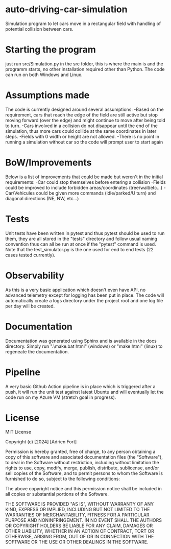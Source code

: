 # auto-driving-car-simulation

Simulation program to let cars move in a rectangular field with handling of potential collision between cars.

# Starting the program

just run src/Simulation.py in the src folder, this is where the main is and the programm starts, no other installation required other than Python. The code can run on both Windows and Linux.

# Assumptions made

The code is currently designed around several assumptions:
    -Based on the requirement, cars that reach the edge of the field are still active but stop moving forward (over the edge) and might continue to move after being told to turn.
    -Cars involved in a collision do not disappear until the end of the simulation, thus more cars could collide at the same coordinates in later steps.
    -Fields with 0 width or height are not allowed.
    -There is no point in running a simulation without car so the code will prompt user to start again


# BoW/Improvements

Below is a list of improvements that could be made but weren't in the initial requirements:
    -Car could stop themselves before entering a collision
    -Fields could be improved to include forbidden areas/coordinates (tree/wall/etc...)
    -Car/Vehicules could be given more commands (idle/parked/U turn) and diagonal directions (NE, NW, etc...)

# Tests

Unit tests have been written in pytest and thus pytest should be used to run them, they are all stored in the "tests" directory and follow usual naming convention thus can all be run at once if the "pytest" command is used. Note that the test_simulator.py is the one used for end to end tests (22 cases tested currently).

# Observability

As this is a very basic application which doesn't even have API, no advanced telemetry except for logging has been put in place. The code will automatically create a logs directory under the project root and one log file per day will be created. 

# Documentation

Documentation was generated using Sphinx and is available in the docs directory. Simply run ".\make.bat html" (windows) or "make html" (linux) to regeneate the documentation.

# Pipeline

A very basic Github Action pipeline is in place which is triggered after a push, it will run the unit test against latest Ubuntu and will eventually let the code run on my Azure VM (stretch goal in progress).

# License

MIT License

Copyright (c) [2024] [Adrien Fort]

Permission is hereby granted, free of charge, to any person obtaining a copy
of this software and associated documentation files (the "Software"), to deal
in the Software without restriction, including without limitation the rights
to use, copy, modify, merge, publish, distribute, sublicense, and/or sell
copies of the Software, and to permit persons to whom the Software is
furnished to do so, subject to the following conditions:

The above copyright notice and this permission notice shall be included in all
copies or substantial portions of the Software.

THE SOFTWARE IS PROVIDED "AS IS", WITHOUT WARRANTY OF ANY KIND, EXPRESS OR
IMPLIED, INCLUDING BUT NOT LIMITED TO THE WARRANTIES OF MERCHANTABILITY,
FITNESS FOR A PARTICULAR PURPOSE AND NONINFRINGEMENT. IN NO EVENT SHALL THE
AUTHORS OR COPYRIGHT HOLDERS BE LIABLE FOR ANY CLAIM, DAMAGES OR OTHER
LIABILITY, WHETHER IN AN ACTION OF CONTRACT, TORT OR OTHERWISE, ARISING FROM,
OUT OF OR IN CONNECTION WITH THE SOFTWARE OR THE USE OR OTHER DEALINGS IN THE
SOFTWARE.